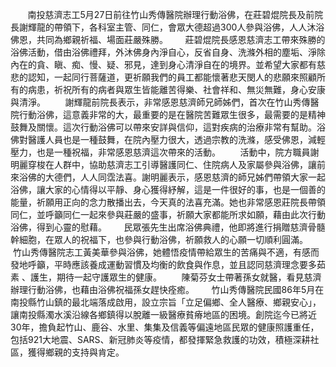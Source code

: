        南投慈濟志工5月27日前往竹山秀傳醫院辦理行動浴佛，在莊碧焜院長及前院長謝輝龍的帶領下，各科室主管、同仁，會眾大德超過300人參與浴佛，人人沐浴佛恩，共同為鄉親祈福、場面莊嚴殊勝。       莊碧焜院長感恩慈濟志工帶來殊勝的浴佛活動，借由浴佛禮拜，外沐佛身內淨自心，反省自身、洗滌外相的塵垢、淨除內在的貪、瞋、痴、慢、疑、邪見，達到身心清淨自在的境界。並希望大家都有慈悲的認知，一起同行菩薩道，更祈願我們的員工都能懷著悲天閔人的悲願來照顧所有的病患，祈祝所有的病者與眾生皆能離苦得樂、社會祥和、無災無難，身心安康與清淨。        謝輝龍前院長表示，非常感恩慈濟師兄師姊們，首次在竹山秀傳醫院行動浴佛，這意義非常的大，最重要的是在醫院苦難眾生很多，最需要的是精神鼓舞及關懷。這次行動浴佛可以帶來安詳與信仰，這對疾病的治療非常有幫助。浴佛對醫護人員也是一種鼓舞，在院內壓力很大，透過宗教的洗滌，感受佛恩，減輕壓力，也是一種祝福，非常感恩慈濟這次帶來的活動。        活動中，院方職員謝明麗穿梭在人群中，協助慈濟志工引導醫護同仁、住院病人及家屬參與浴佛，讓前來浴佛的大德們，人人同霑法喜。謝明麗表示，感恩慈濟的師兄姊們帶領大家一起浴佛，讓大家的心情得以平靜、身心獲得紓解，這是一件很好的事，也是一個善的能量，祈願用正向的念力散播出去，今天真的法喜充滿。她也非常感恩莊院長帶領同仁，並呼籲同仁一起來參與莊嚴的盛事，祈願大家都能所求如願，藉由此次行動浴佛，得到心靈的慰藉。       民眾張先生出席浴佛典禮，他即將進行捐贈慈濟骨髓幹細胞，在眾人的祝福下，也參與行動浴佛，祈願救人的心願一切順利圓滿。        竹山秀傳醫院志工黃美華參與浴佛，她體悟疫情帶給眾生的苦痛與不適，有感而發地呼籲，平時應該養成運動習慣及均衡的飲食與作息，並且認同慈濟理念要多茹素 、護生，期待一起守護眾生的健康。        陳菊芬女士帶著孫女就醫，看見慈濟辦理行動浴佛，也藉由浴佛祝福孫女趕快痊癒。       竹山秀傳醫院民國86年5月在南投縣竹山鎮的最北端落成啟用，設立宗旨「立足偏鄉、全人醫療、鄉親安心」，讓南投縣濁水溪沿線各鄉鎮得以脫離一級醫療貧瘠地區的困境。創院迄今已將近30年，擔負起竹山、鹿谷、水里、集集及信義等偏遠地區民眾的健康照護重任，包括921大地震、SARS、新冠肺炎等疫情，都發揮緊急救護的功效，積極深耕社區，獲得鄉親的支持與肯定。